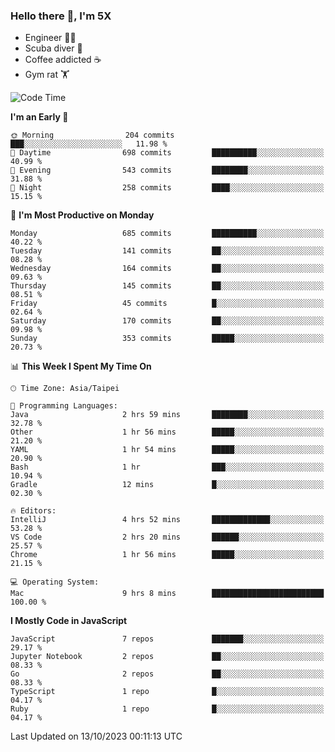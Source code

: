 ### Hello there 👋, I'm 5X

* Engineer 👨‍💻
* Scuba diver 🤿
* Coffee addicted ☕️
* Gym rat 🏋️

<!--START_SECTION:waka-->
![Code Time](http://img.shields.io/badge/Code%20Time-581%20hrs%2029%20mins-blue)

**I'm an Early 🐤** 

```text
🌞 Morning                204 commits         ███░░░░░░░░░░░░░░░░░░░░░░   11.98 % 
🌆 Daytime                698 commits         ██████████░░░░░░░░░░░░░░░   40.99 % 
🌃 Evening                543 commits         ████████░░░░░░░░░░░░░░░░░   31.88 % 
🌙 Night                  258 commits         ████░░░░░░░░░░░░░░░░░░░░░   15.15 % 
```
📅 **I'm Most Productive on Monday** 

```text
Monday                   685 commits         ██████████░░░░░░░░░░░░░░░   40.22 % 
Tuesday                  141 commits         ██░░░░░░░░░░░░░░░░░░░░░░░   08.28 % 
Wednesday                164 commits         ██░░░░░░░░░░░░░░░░░░░░░░░   09.63 % 
Thursday                 145 commits         ██░░░░░░░░░░░░░░░░░░░░░░░   08.51 % 
Friday                   45 commits          █░░░░░░░░░░░░░░░░░░░░░░░░   02.64 % 
Saturday                 170 commits         ██░░░░░░░░░░░░░░░░░░░░░░░   09.98 % 
Sunday                   353 commits         █████░░░░░░░░░░░░░░░░░░░░   20.73 % 
```


📊 **This Week I Spent My Time On** 

```text
🕑︎ Time Zone: Asia/Taipei

💬 Programming Languages: 
Java                     2 hrs 59 mins       ████████░░░░░░░░░░░░░░░░░   32.78 % 
Other                    1 hr 56 mins        █████░░░░░░░░░░░░░░░░░░░░   21.20 % 
YAML                     1 hr 54 mins        █████░░░░░░░░░░░░░░░░░░░░   20.90 % 
Bash                     1 hr                ███░░░░░░░░░░░░░░░░░░░░░░   10.94 % 
Gradle                   12 mins             █░░░░░░░░░░░░░░░░░░░░░░░░   02.30 % 

🔥 Editors: 
IntelliJ                 4 hrs 52 mins       █████████████░░░░░░░░░░░░   53.28 % 
VS Code                  2 hrs 20 mins       ██████░░░░░░░░░░░░░░░░░░░   25.57 % 
Chrome                   1 hr 56 mins        █████░░░░░░░░░░░░░░░░░░░░   21.15 % 

💻 Operating System: 
Mac                      9 hrs 8 mins        █████████████████████████   100.00 % 
```

**I Mostly Code in JavaScript** 

```text
JavaScript               7 repos             ███████░░░░░░░░░░░░░░░░░░   29.17 % 
Jupyter Notebook         2 repos             ██░░░░░░░░░░░░░░░░░░░░░░░   08.33 % 
Go                       2 repos             ██░░░░░░░░░░░░░░░░░░░░░░░   08.33 % 
TypeScript               1 repo              █░░░░░░░░░░░░░░░░░░░░░░░░   04.17 % 
Ruby                     1 repo              █░░░░░░░░░░░░░░░░░░░░░░░░   04.17 % 
```




 Last Updated on 13/10/2023 00:11:13 UTC
<!--END_SECTION:waka-->
